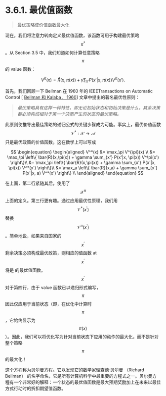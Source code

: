 # 3.6.1. 最优值函数

> 最优策略使价值函数最大化

现在，我们将注意力转向定义最优值函数，该函数可用于构建最优策略$$\pi^{*}$$。从 Section 3.5 中，我们知道如何计算任意策略$$\pi$$的 value 函数：

$$
\begin{equation}
V^\pi(x) = \bar{R}(x,\pi(x)) + \gamma \sum_{x'} P(x'|x, \pi(x)) V^\pi(x').
\end{equation}
$$

首先，我们回顾一下 Bellman 在 1960 年的 IEEETransactions on Automatic Control \[ [Bellman 和 Kalaba， 1960](https://www.roboticsbook.org/bibliography.html#id7)] 文章中提出的著名最优性原则：

> _最优策略具有这样一种特性，即无论初始状态和初始决策是什么，其余决策都必须构成相对于第一个决策产生的状态的最优策略。_

此原则使推导出最佳策略的递归公式的关键步骤成为可能。事实上，最优价值函数$$\mathcal{V}^*: \mathcal{X}\rightarrow \mathcal{A}$$只是最优政策的价值函数。这在数学上可以写成

$$
\begin{equation}
\begin{aligned}
V^*(x) &= \max_\pi V^{\pi}(x) \\
&=
\max_\pi \left\{ \bar{R}(x,\pi(x)) + \gamma \sum_{x'} P(x'|x, \pi(x)) V^\pi(x')   \right\}\\
&=
\max_\pi \left\{ \bar{R}(x,\pi(x)) + \gamma \sum_{x'} P(x'|x, \pi(x)) V^*(x')   \right\}\\
&=
\max_a  \left\{ \bar{R}(x,a) + \gamma \sum_{x'} P(x'|x, a) V^*(x')   \right\} \\
\end{aligned}
\end{equation}
$$

在上面，第二行紧随其后，使用了$$\mathcal{X}^{\pi}$$上面的定义。第三行更有趣。通过应用最优性原理，我们用$$\mathcal{V}^*(x^{\prime})$$替换$$\mathcal{V}^{\pi}(x^{\prime})$$。简单地说，如果来自国家的$$x^{\prime}$$剩余决策必须构成最优政策，则相应的值函数 at $$x^{\prime}$$将是 的最优值函数。$$x^{\prime}$$对于第四行，由于 value 函数已以递归形式编写，$$\pi$$因此仅应用于当前状态（即，在优化中计算时$$\pi$$，它始终显示为$$\pi(x)$$）。因此，我们可以将优化写为针对当前状态下应用的动作的最大化，而不是针对整个策略$$\pi$$的最大化！

这个方程称为贝尔曼方程。它以发现它的数学家理查德·贝尔曼 （Richard Bellman） 的名字命名，它是所有计算机科学中最重要的方程式之一。贝尔曼方程有一个非常好的解释：一个状态的最优值函数是最大预期奖励加上在未来以最佳方式行动时的折扣期望值函数。
